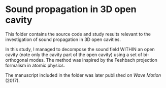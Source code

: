 # Sound propagation in 3D open cavity

This folder contains the source code and study results relevant to the investigation of sound propagation in 3D open cavities. 

In this study, I managed to decompose the sound field WITHIN an open cavity (note only the cavity part of the open cavity) using a set of bi-orthogonal modes. The method was inspired by the Feshbach projection formalism in atomic physics.

The manuscript included in the folder was later published on *Wave Motion* (2017).



